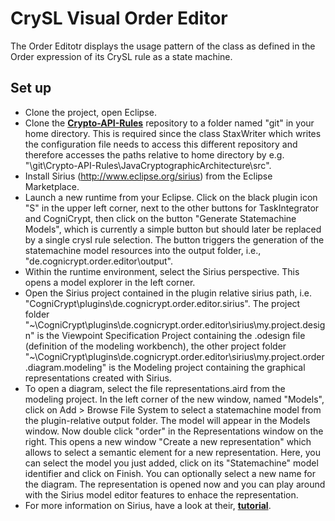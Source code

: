 # CrySL Visual Order Editor

The Order Editotr displays the usage pattern of the class as defined in the Order expression of its CrySL rule as a state machine.

## Set up

* Clone the project, open Eclipse.
* Clone the [**Crypto-API-Rules**](https://github.com/CROSSINGTUD/Crypto-API-Rules) repository to a folder named "git" in your home directory. 
  This is required since the class StaxWriter which writes the configuration file needs to access this different repository and therefore accesses the paths relative to home directory by e.g. "<home-dir>\\git\\Crypto-API-Rules\\JavaCryptographicArchitecture\\src".
* Install Sirius (http://www.eclipse.org/sirius) from the Eclipse Marketplace.
* Launch a new runtime from your Eclipse. Click on the black plugin icon "S" in the upper left corner, next to the other buttons for TaskIntegrator and CogniCrypt, 
  then click on the button "Generate Statemachine Models", which is currently a simple button but should later be replaced by a single crysl rule selection. The 
    button triggers the generation of the statemachine model resources into the output folder, i.e., "de.cognicrypt.order.editor\output".
* Within the runtime environment, select the Sirius perspective. This opens a model explorer in the left corner.
* Open the Sirius project contained in the plugin relative sirius 
  path, i.e. "CogniCrypt\plugins\de.cognicrypt.order.editor.sirius".
  The project folder "~\CogniCrypt\plugins\de.cognicrypt.order.editor\sirius\my.project.design" 
    is the Viewpoint Specification Project containing the .odesign file (definition of the modeling workbench), the other project folder
    "~\CogniCrypt\plugins\de.cognicrypt.order.editor\sirius\my.project.order.diagram.modeling" is the Modeling project containing the graphical representations created with Sirius.
* To open a diagram, select the file representations.aird from the modeling project. 
  In the left corner of the new window, named "Models", click on Add > Browse File System 
  to select a statemachine model from the plugin-relative output folder. The model will 
    appear in the Models window. Now double click "order" in the Representations window on the right. This opens a new window "Create a new representation" which allows to select a semantic element for a new representation. Here, you can select the model you just added, click on its "Statemachine" model identifier and click on Finish. You can optionally select a new name for the diagram. The representation is opened now and you can play around with the Sirius model editor features to enhace the representation.  
* For more information on Sirius, have a look at their, [**tutorial**](https://wiki.eclipse.org/Sirius/Tutorials/StarterTutorial). 